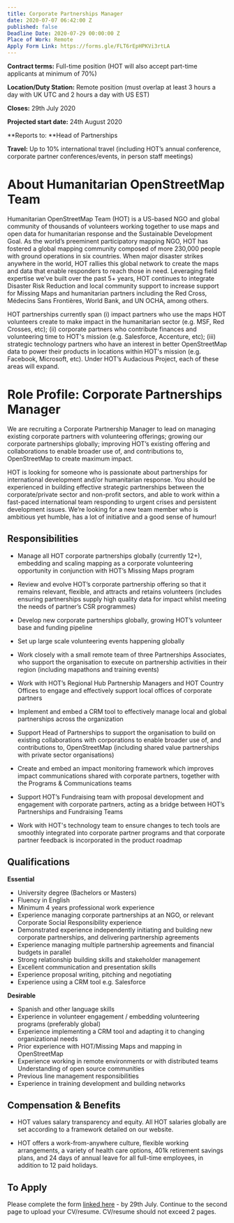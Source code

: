 ```yaml
---
title: Corporate Partnerships Manager
date: 2020-07-07 06:42:00 Z
published: false
Deadline Date: 2020-07-29 00:00:00 Z
Place of Work: Remote
Apply Form Link: https://forms.gle/FLT6rEpHPKVi3rtLA
---
```


**Contract terms:** Full-time position (HOT will also accept part-time applicants at minimum of 70%) 

**Location/Duty Station:** Remote position (must overlap at least 3 hours a day with UK UTC and 2 hours a day with US EST)

**Closes:** 29th July 2020

**Projected start date:** 24th August 2020 

**Reports to: **Head of Partnerships 

**Travel:** Up to 10% international travel (including HOT’s annual conference, corporate partner conferences/events, in person staff meetings) 

# About Humanitarian OpenStreetMap Team 

Humanitarian OpenStreetMap Team (HOT) is a US-based NGO and global community of thousands of volunteers working together to use maps and open data for humanitarian response and the Sustainable Development Goal. As the world’s preeminent participatory mapping NGO, HOT has fostered a global mapping community composed of more 230,000 people with ground operations in six countries. When major disaster strikes anywhere in the world, HOT rallies this global network to create the maps and data that enable responders to reach those in need. Leveraging field expertise we’ve built over the past 5+ years, HOT continues to integrate Disaster Risk Reduction and local community support to increase support for Missing Maps and humanitarian partners including the Red Cross, Médecins Sans Frontières, World Bank, and UN OCHA, among others. 

HOT partnerships currently span (i) impact partners who use the maps HOT volunteers create to make impact in the humanitarian sector (e.g. MSF, Red Crosses, etc); (ii) corporate partners who contribute finances and volunteering time to HOT's mission (e.g. Salesforce, Accenture, etc); (iii) strategic technology partners who have an interest in better OpenStreetMap data to power their products in locations within HOT's mission (e.g. Facebook, Microsoft, etc). Under HOT’s Audacious Project, each of these areas will expand. 

# Role Profile: Corporate Partnerships Manager
 
We are recruiting a Corporate Partnership Manager to lead on managing existing corporate partners with volunteering offerings; growing our corporate partnerships globally; improving HOT’s existing offering and collaborations to enable broader use of, and contributions to, OpenStreetMap to create maximum impact. 
 
HOT is looking for someone who is passionate about partnerships for international development and/or humanitarian response. You should be experienced in building effective strategic partnerships between the corporate/private sector and non-profit sectors, and able to work within a fast-paced international team responding to urgent crises and persistent development issues. We’re looking for a new team member who is ambitious yet humble, has a lot of initiative and a good sense of humour!

## Responsibilities
 
* Manage all HOT corporate partnerships globally (currently 12+), embedding and scaling mapping as a corporate volunteering opportunity in conjunction with HOT’s Missing Maps program

* Review and evolve HOT’s corporate partnership offering so that it remains relevant, flexible, and attracts and retains volunteers (includes ensuring partnerships supply high quality data for impact whilst meeting the needs of partner’s CSR programmes) 

* Develop new corporate partnerships globally, growing HOT’s volunteer base and funding pipeline

* Set up large scale volunteering events happening globally

* Work closely with a small remote team of three Partnerships Associates, who support the organisation to execute on partnership activities in their region (including mapathons and training events)

* Work with HOT’s Regional Hub Partnership Managers and HOT Country Offices to engage and effectively support local offices of corporate partners 

* Implement and embed a CRM tool to effectively manage local and global partnerships across the organization 

* Support Head of Partnerships to support the organisation to build on existing collaborations with corporations to enable broader use of, and contributions to, OpenStreetMap (including shared value partnerships with private sector organisations) 

* Create and embed an impact monitoring framework which improves impact communications shared with corporate partners, together with the Programs & Communications teams 

* Support HOT’s Fundraising team with proposal development and engagement with corporate partners, acting as a bridge between HOT’s Partnerships and Fundraising Teams

* Work with HOT's technology team to ensure changes to tech tools are smoothly integrated into corporate partner programs and that corporate partner feedback is incorporated in the product roadmap

## Qualifications

**Essential**
* University degree (Bachelors or Masters)
* Fluency in English 
* Minimum 4 years professional work experience 
* Experience managing corporate partnerships at an NGO, or relevant Corporate Social Responsibility experience
* Demonstrated experience independently initiating and building new corporate partnerships, and delivering partnership agreements
* Experience managing multiple partnership agreements and financial budgets in parallel
* Strong relationship building skills and stakeholder management 
* Excellent communication and presentation skills
* Experience proposal writing, pitching and negotiating 
* Experience using a CRM tool e.g. Salesforce 

**Desirable**
* Spanish and other language skills
* Experience in volunteer engagement / embedding volunteering programs (preferably global) 
* Experience implementing a CRM tool and adapting it to changing organizational needs
* Prior experience with HOT/Missing Maps and mapping in OpenStreetMap
* Experience working in remote environments or with distributed teams 
Understanding of open source communities 
* Previous line management responsibilities 
* Experience in training development and building networks 

## Compensation & Benefits 

* HOT values salary transparency and equity. All HOT salaries globally are set according to a framework detailed on our website.

* HOT offers a work-from-anywhere culture, flexible working arrangements, a variety of health care options, 401k retirement savings plans, and 24 days of annual leave for all full-time employees, in addition to 12 paid holidays. 

## To Apply

Please complete the form [linked here](https://forms.gle/FLT6rEpHPKVi3rtLA) - by 29th July. Continue to the second page to upload your CV/resume. CV/resume should not exceed 2 pages. 